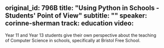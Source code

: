 original_id: 796B
title: "Using Python in Schools - Students' Point of View"
subtitle: ""
speaker: corinne-sherman
track: education
video:
---
Year 11 and Year 13 students give their own perspective about the teaching of Computer Science in schools, specifically at Bristol Free School.
